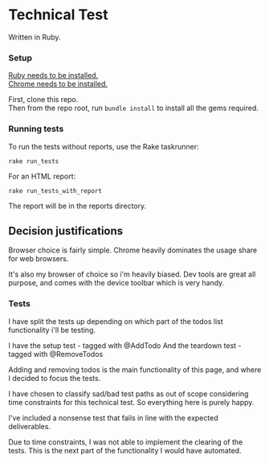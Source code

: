 # Technical Test

Written in Ruby. 

### Setup

[Ruby needs to be installed.](https://www.ruby-lang.org/en/documentation/installation/)  
[Chrome needs to be installed.](https://www.google.co.uk/chrome/browser/desktop/index.html?brand=CHBD&gclid=EAIaIQobChMIo_2rn9Xi2AIV6grTCh3ggA3OEAAYASAAEgLp5_D_BwE)  

First, clone this repo.  
Then from the repo root, run `bundle install` to install all the gems required. 

### Running tests

To run the tests without reports, use the Rake taskrunner:

`rake run_tests`

For an HTML report:

`rake run_tests_with_report`

The report will be in the reports directory.


## Decision justifications

Browser choice is fairly simple. Chrome heavily dominates the usage share for web browsers.  

It's also my browser of choice so i'm heavily biased. Dev tools are great all purpose, and comes with the device toolbar which is very handy.

### Tests  

I have split the tests up depending on which part of the todos list functionality i'll be testing.

I have the setup test - tagged with @AddTodo
And the teardown test - tagged with @RemoveTodos

Adding and removing todos is the main functionality of this page, and where I decided to focus the tests.  

I have chosen to classify sad/bad test paths as out of scope considering time constraints for this technical test. So everything here is purely happy. 

I've included a nonsense test that fails in line with the expected deliverables.  

Due to time constraints, I was not able to implement the clearing of the tests. This is the next part of the functionality I would have automated.
